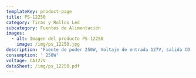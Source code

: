 ```yaml
---
templateKey: product-page
title: PS-12250
category: Tiras y Rollos Led
subcategory: Fuentes de Alimentación
images:
  - alt: Imagen del producto PS-12250
    image: /img/ps_12250.jpg
description: 'Fuente de poder 250W, Voltaje de entrada 127V, salida CD 12V. Uso interior.'
consumption: ' 250W'
voltage: CA127V
dataSheet: /img/ps_12250.pdf
---
```


